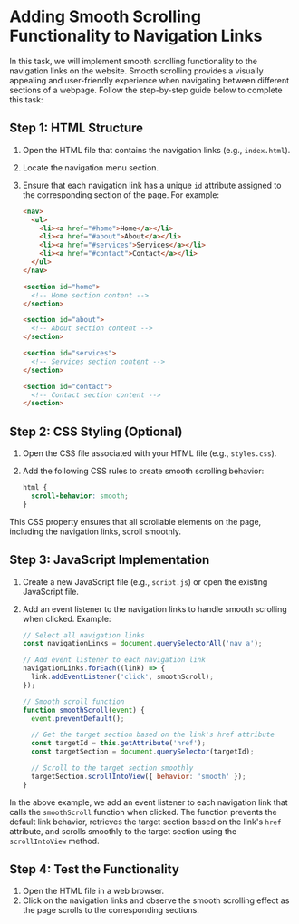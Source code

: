 # Adding Smooth Scrolling Functionality to Navigation Links

In this task, we will implement smooth scrolling functionality to the navigation links on the website. Smooth scrolling provides a visually appealing and user-friendly experience when navigating between different sections of a webpage. Follow the step-by-step guide below to complete this task:

## Step 1: HTML Structure

1. Open the HTML file that contains the navigation links (e.g., `index.html`).
2. Locate the navigation menu section.
3. Ensure that each navigation link has a unique `id` attribute assigned to the corresponding section of the page. For example:
    
    ```html
    <nav>
      <ul>
        <li><a href="#home">Home</a></li>
        <li><a href="#about">About</a></li>
        <li><a href="#services">Services</a></li>
        <li><a href="#contact">Contact</a></li>
      </ul>
    </nav>
    
    <section id="home">
      <!-- Home section content -->
    </section>
    
    <section id="about">
      <!-- About section content -->
    </section>
    
    <section id="services">
      <!-- Services section content -->
    </section>
    
    <section id="contact">
      <!-- Contact section content -->
    </section>
    ```

## Step 2: CSS Styling (Optional)

1. Open the CSS file associated with your HTML file (e.g., `styles.css`).
2. Add the following CSS rules to create smooth scrolling behavior:
    
    ```css
    html {
      scroll-behavior: smooth;
    }
    ```

This CSS property ensures that all scrollable elements on the page, including the navigation links, scroll smoothly.

## Step 3: JavaScript Implementation

1. Create a new JavaScript file (e.g., `script.js`) or open the existing JavaScript file.
2. Add an event listener to the navigation links to handle smooth scrolling when clicked. Example:
    
    ```javascript
    // Select all navigation links
    const navigationLinks = document.querySelectorAll('nav a');
    
    // Add event listener to each navigation link
    navigationLinks.forEach((link) => {
      link.addEventListener('click', smoothScroll);
    });
    
    // Smooth scroll function
    function smoothScroll(event) {
      event.preventDefault();
    
      // Get the target section based on the link's href attribute
      const targetId = this.getAttribute('href');
      const targetSection = document.querySelector(targetId);
    
      // Scroll to the target section smoothly
      targetSection.scrollIntoView({ behavior: 'smooth' });
    }
    ```

In the above example, we add an event listener to each navigation link that calls the `smoothScroll` function when clicked. The function prevents the default link behavior, retrieves the target section based on the link's `href` attribute, and scrolls smoothly to the target section using the `scrollIntoView` method.

## Step 4: Test the Functionality

1. Open the HTML file in a web browser.
2. Click on the navigation links and observe the smooth scrolling effect as the page scrolls to the corresponding sections.

